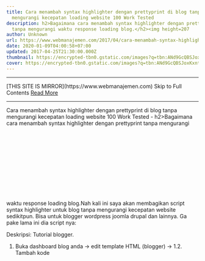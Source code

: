 ```yaml
---
title: Cara menambah syntax highlighter dengan prettyprint di blog tanpa
  mengurangi kecepatan loading website 100 Work Tested
description: h2>Bagaimana cara menambah syntax highlighter dengan prettyprint
  tanpa mengurangi waktu response loading blog.</h2><img height=207
author: Unknown
url: https://www.webmanajemen.com/2017/04/cara-menambah-syntax-highlighter-dengan.html
date: 2020-01-09T04:00:58+07:00
updated: 2017-04-25T21:30:00.000Z
thumbnail: https://encrypted-tbn0.gstatic.com/images?q=tbn:ANd9GcQBSJoxKxnt9n6oeRW1QcYweC0Y5-T_t-bexOhydafI1lnSIDQx
cover: https://encrypted-tbn0.gstatic.com/images?q=tbn:ANd9GcQBSJoxKxnt9n6oeRW1QcYweC0Y5-T_t-bexOhydafI1lnSIDQx
---
```


<hr/> [THIS SITE IS MIRROR](https://www.webmanajemen.com) Skip to Full Contents <a href="https://www.webmanajemen.com/2017/04/cara-menambah-syntax-highlighter-dengan.html" rel="follow" class="button" id="read-more">Read More</a> <hr/> Cara menambah syntax highlighter dengan prettyprint di blog tanpa mengurangi kecepatan loading website 100 Work Tested - h2>Bagaimana cara menambah syntax highlighter dengan prettyprint tanpa mengurangi waktu response loading blog.</h2><img height=207 Bagaimana cara menambah syntax highlighter dengan prettyprint tanpa mengurangi waktu response loading blog.

Nah kali ini saya akan membagikan script syntax highlighter untuk blog tanpa mengurangi kecepatan website sedikitpun. Bisa untuk blogger wordpress joomla drupal dan lainnya.
Ga pake lama ini dia script nya:

<script>function loadCSS(e,t,a){var n=window.document.createElement("link"),o=t||window.document.getElementsByTagName("script")[0];n.rel="stylesheet",n.href=e,n.media="only x",o.parentNode.insertBefore(n,o),setTimeout(function(){n.media=a||"all"})}function loadPrettyPrint(e){var t=document.createElement("script");t.src="https://cdn.statically.io/gh/google/code-prettify/master/loader/run_prettify.js";var a=document.getElementsByTagName("head")[0],n=!1;t.onload=t.onreadystatechange=function(){n||this.readyState&&"loaded"!=this.readyState&&"complete"!=this.readyState||(n=!0,"function"==typeof e&&e(),t.onload=t.onreadystatechange=null)},a.appendChild(t)}loadPrettyPrint(function(){loadCSS("https://cdn.statically.io/gh/google/code-prettify/f1c3473a/styles/sunburst.css");var e=document.querySelectorAll("pre");if(e.length)for(var t=0;t<e.length;t++)e[t].classList.toggle("prettyprint")});</script>
Deskripsi:
Tutorial blogger.
1. Buka dashboard blog anda -> edit template HTML (blogger) ->
1.2. Tambah kode <script src='https://ajax.googleapis.com/ajax/libs/jquery/3.1.1/jquery.min.js'/> diatas </head> NAMUN: bila template anda sudah ada kode pemanggil jquery framework tidak usah dipanggil lagi cukup tambahkan script diatas </body> saja.
1.3. Hapus CSS yang merender <pre>, <pre><code>, <code> yang ada di b:skin template anda (agar mengurangi ukuran page blog anda tentunya untuk mempercepat loading website anda). Misal seperti ini pre{background:#…} pre code{font-family:…} code{font-color:…} . KENAPA Harus dihapus: yah karena syntax highlighter ini sudah mempunyai css tersebut.
1.4. Ganti template syntax highlighter yang saya tandai dengan warna 'orange' dengan template yang sudah saya sediakan di http://source.l3n4r0x.cf/css/prettyprint/ ambil salah satu saja. Lalu ganti https://source.l3n4r0x.cf/css/prettyprint/sunbrust.css dengan template yang anda inginkan.
1.5. Taruh kode diatas diatas </body>

Save template. Selesai .
Tutorial untuk wordpress:
2. Buka dashboard wordpress -> Theme editor -> edit footer.php -> tambahkan script diatas dibagian atas </body> -> ULANGI BAGIAN 1.2 , 1.3, 1.4 DIATAS.

Cara memanggil syntax highlighter :
Cukup anda ketik <pre>KODE HTML CSS JS PHP RUBY DAN LAIN LAIN</pre> atau <pre><code>KODE HTML CSS JS RUBY PHP DAN LAIN LAIN</code></pre> atau <code>KODE HTML CSS JS JAVASCRIPT DAN LAIN LAIN</code>
 Simple 100% work.
Semoga artikel ini membantu. Share yah jangan lupa loh....
Incoming Terms: Cara menambah syntax highlighter dengan prettyprint di blog tanpa mengurangi kecepatan loading blog | prettyprint blogger | defer prettyprint | mempercepat prettyprint di blog | mempercepat loading blog yang menggunakan syntax highlighter <hr/> [THIS SITE IS MIRROR](https://www.webmanajemen.com) Skip to Full Contents <a href="https://www.webmanajemen.com/2017/04/cara-menambah-syntax-highlighter-dengan.html" rel="follow" class="button" id="read-more">Read More</a> <hr/>